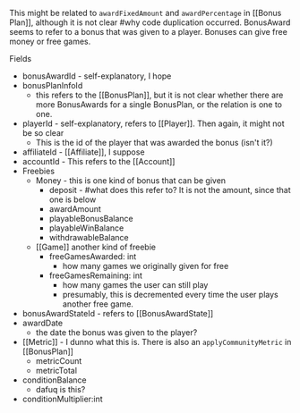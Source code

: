 This might be related to `awardFixedAmount` and `awardPercentage` in [[Bonus Plan]], although it is not clear #why code duplication occurred. 
BonusAward seems to refer to a bonus that was given to a player. Bonuses can give free money or free games.  


Fields
- bonusAwardId - self-explanatory, I hope
- bonusPlanInfoId
	- this refers to the [[BonusPlan]], but it is not clear whether there are more BonusAwards for a single BonusPlan, or the relation is one to one.
- playerId - self-explanatory, refers to [[Player]]. Then again, it might not be so clear
	- This is the id of the player that was awarded the bonus (isn't it?)
- affiliateId - [[Affiliate]], I suppose
- accountId - This refers to the [[Account]]
- Freebies
	- Money - this is one kind of bonus that can be given
		- deposit - #what does this refer to? It is not the amount, since that one is below
		- awardAmount
		- playableBonusBalance
		- playableWinBalance
		- withdrawableBalance
	- [[Game]] another kind of freebie
		- freeGamesAwarded: int
			- how many games we originally given for free 
		- freeGamesRemaining: int 
			- how many games the user can still play
			- presumably, this is decremented every time the user plays another free game.
- bonusAwardStateId - refers to [[BonusAwardState]]
- awardDate
	- the date the bonus was given to the player?
- [[Metric]]  - I dunno what this is. There is also an  `applyCommunityMetric` in [[BonusPlan]]
	- metricCount
	- metricTotal
- conditionBalance
	- dafuq is this?
- conditionMultiplier:int
	
